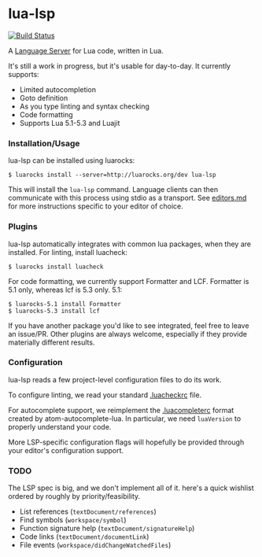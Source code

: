 # lua-lsp
[![Build Status](https://travis-ci.org/Alloyed/lua-lsp.svg)](https://travis-ci.org/Alloyed/lua-lsp)

A [Language Server][lsp] for Lua code, written in Lua.

[lsp]: https://github.com/Microsoft/language-server-protocol

It's still a work in progress, but it's usable for day-to-day. It currently
supports:

* Limited autocompletion
* Goto definition
* As you type linting and syntax checking
* Code formatting
* Supports Lua 5.1-5.3 and Luajit

### Installation/Usage

lua-lsp can be installed using luarocks:
```
$ luarocks install --server=http://luarocks.org/dev lua-lsp
```
This will install the `lua-lsp` command. Language clients can then communicate
with this process using stdio as a transport. See [editors.md](editors.md) for
more instructions specific to your editor of choice.

### Plugins

lua-lsp automatically integrates with common lua packages, when they are
installed. For linting, install luacheck:
```
$ luarocks install luacheck
```
For code formatting, we currently support Formatter and LCF. Formatter is 5.1
only, whereas lcf is 5.3 only.
5.1:
```
$ luarocks-5.1 install Formatter
$ luarocks-5.3 install lcf
```
If you have another package you'd like to see integrated, feel free to leave an
issue/PR. Other plugins are always welcome, especially if they provide
materially different results.

### Configuration

lua-lsp reads a few project-level configuration files to do its work.

To configure linting, we read your standard [.luacheckrc][check] file.

For autocomplete support, we reimplement the [.luacompleterc][complete] format
created by atom-autocomplete-lua. In particular, we need `luaVersion` to
properly understand your code.

More LSP-specific configuration flags will hopefully be provided through your
editor's configuration support.

[complete]: https://github.com/dapetcu21/atom-autocomplete-lua#configuration
[check]: http://luacheck.readthedocs.io/en/stable/config.html

### TODO

The LSP spec is big, and we don't implement all of it. here's a
quick wishlist ordered by roughly by priority/feasibility.

* List references (`textDocument/references`)
* Find symbols (`workspace/symbol`)
* Function signature help (`textDocument/signatureHelp`)
* Code links (`textDocument/documentLink`)
* File events (`workspace/didChangeWatchedFiles`)
